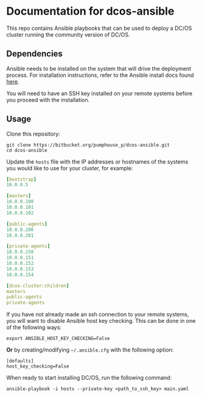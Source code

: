 # Documentation for dcos-ansible

This repo contains Ansible playbooks that can be used to deploy a DC/OS cluster
running the community version of DC/OS.

## Dependencies

Ansible needs to be installed on the system that will drive the deployment
process. For installation instructions, refer to the Ansible install docs found
[here](http://docs.ansible.com/ansible/latest/intro_installation.html).

You will need to have an SSH key installed on your remote systems before you
proceed with the installation.

## Usage

Clone this repository:

```
git clone https://bitbucket.org/pumphouse_p/dcos-ansible.git
cd dcos-ansible
```

Update the `hosts` file with the IP addresses or hostnames of the systems you would like to use for your cluster, for example:

```yaml
[bootstrap]
10.0.0.5

[masters]
10.0.0.100
10.0.0.101
10.0.0.102

[public-agents]
10.0.0.200
10.0.0.201

[private-agents]
10.0.0.150
10.0.0.151
10.0.0.152
10.0.0.153
10.0.0.154

[dcos-cluster:children]
masters
public-agents
private-agents
```

If you have not already made an ssh connection to your remote systems, you will
want to disable Ansible host key checking. This can be done in one of the
following ways:

```
export ANSIBLE_HOST_KEY_CHECKING=False
```

**Or** by creating/modifying `~/.ansible.cfg` with the following option:

```
[defaults]
host_key_checking=False
```

When ready to start installing DC/OS, run the following command:

```
ansible-playbook -i hosts --private-key <path_to_ssh_key> main.yaml
```
